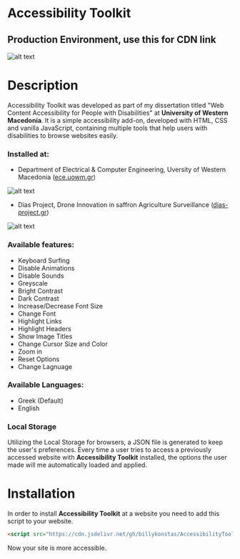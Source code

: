 # Accessibility Toolkit 

## Production Environment, use this for CDN link 

![alt text](https://github.com/billykonstas/AccessibilityToolkit/blob/main/images/acc_toolkit.png)

# Description
Accessibility Toolkit was developed as part of my dissertation titled "Web Content Accessibility for People with Disabilities" at **University of Western Macedonia**. It is a simple accessibility add-on, developed with HTML, CSS and vanilla JavaScript, containing multiple tools that help users with disabilities to browse websites easily.

### Installed at:

* Department of Electrical & Computer Engineering, Uversity of Western Macedonia ([ece.uowm.gr](https://ece.uowm.gr/))

![alt text](https://github.com/billykonstas/AccessibilityToolkit/blob/main/images/ece_acc_toolkit.png)

* Dias Project, Drone Innovation in saffron Agriculture Surveillance ([dias-project.gr](http://dias-project.gr//))

![alt text](https://github.com/billykonstas/AccessibilityToolkit/blob/main/images/dias_acc_toolkit.png)


### Available features:

* Keyboard Surfing
* Disable Animations
* Disable Sounds
* Greyscale
* Bright Contrast
* Dark Contrast
* Increase/Decrease Font Size
* Change Font
* Highlight Links
* Highlight Headers
* Show Image Titles
* Change Cursor Size and Color
* Zoom in
* Reset Options
* Change Lagnuage

### Available Languages:

* Greek (Default)
* English

### Local Storage
Utilizing the Local Storage for browsers, a JSON file is generated to keep the user's preferences. Every time a user tries to access a previously accessed website with **Accessibility Toolkit** installed, the options the user made will me automatically loaded and applied.

# Installation 
In order to install **Accessibility Toolkit** at a website you need to add this script to your website.
```HTML
<script src="https://cdn.jsdelivr.net/gh/billykonstas/AccessibilityToolkit@main/toolkit.min.js"></script>   
```
Now your site is more accessible.

